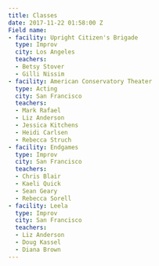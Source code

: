 ```yaml
---
title: Classes
date: 2017-11-22 01:58:00 Z
Field name:
- facility: Upright Citizen's Brigade
  type: Improv
  city: Los Angeles
  teachers:
  - Betsy Stover
  - Gilli Nissim
- facility: American Conservatory Theater
  type: Acting
  city: San Francisco
  teachers:
  - Mark Rafael
  - Liz Anderson
  - Jessica Kitchens
  - Heidi Carlsen
  - Rebecca Struch
- facility: Endgames
  type: Improv
  city: San Francisco
  teachers:
  - Chris Blair
  - Kaeli Quick
  - Sean Geary
  - Rebecca Sorell
- facility: Leela
  type: Improv
  city: San Francisco
  teachers:
  - Liz Anderson
  - Doug Kassel
  - Diana Brown
---
```


